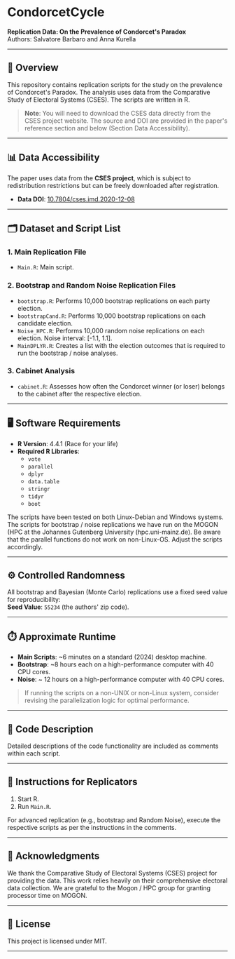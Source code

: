 # CondorcetCycle

**Replication Data: On the Prevalence of Condorcet's Paradox**  
Authors: Salvatore Barbaro and Anna Kurella

---

## 📂 Overview

This repository contains replication scripts for the study on the prevalence of Condorcet's Paradox. The analysis uses data from the Comparative Study of Electoral Systems (CSES). The scripts are written in R.

> **Note**: You will need to download the CSES data directly from the CSES project website. The source and DOI are provided in the paper's reference section and below (Section Data Accessibility).

---

## 📊 Data Accessibility

The paper uses data from the **CSES project**, which is subject to redistribution restrictions but can be freely downloaded after registration.  
- **Data DOI**: [10.7804/cses.imd.2020-12-08](https://doi.org/10.7804/cses.imd.2020-12-08)

---

## 🗂️ Dataset and Script List

### 1. **Main Replication File**
   - `Main.R`: Main script.

### 2. **Bootstrap and Random Noise Replication Files**
   - `bootstrap.R`: Performs 10,000 bootstrap replications on each party election.
   - `bootstrapCand.R`: Performs 10,000 bootstrap replications on each candidate election.
   - `Noise_HPC.R`: Performs 10,000 random noise replications on each election. Noise interval: [-1.1, 1.1].
   - `MainDPLYR.R`: Creates a list with the election outcomes that is required to run the bootstrap / noise analyses.

### 3. **Cabinet Analysis**
   - `cabinet.R`: Assesses how often the Condorcet winner (or loser) belongs to the cabinet after the respective election.

---

## 🖥️ Software Requirements

- **R Version**: 4.4.1 (Race for your life)
- **Required R Libraries**:
  - `vote`
  - `parallel`
  - `dplyr`
  - `data.table`
  - `stringr`
  - `tidyr`
  - `boot`

The scripts have been tested on both Linux-Debian and Windows systems. The scripts for bootstrap / noise replications we have run on the MOGON (HPC at the Johannes Gutenberg University (hpc.uni-mainz.de). Be aware that the parallel functions do not work on non-Linux-OS. Adjust the scripts accordingly.  

---

## ⚙️ Controlled Randomness

All bootstrap and Bayesian (Monte Carlo) replications use a fixed seed value for reproducibility:  
**Seed Value**: `55234` (the authors' zip code).

---

## ⏱️ Approximate Runtime

- **Main Scripts**: ~6 minutes on a standard (2024) desktop machine.  
- **Bootstrap**: ~8 hours each on a high-performance computer with 40 CPU cores.
- **Noise**: ~ 12 hours on a high-performance computer with 40 CPU cores. 

> If running the scripts on a non-UNIX or non-Linux system, consider revising the parallelization logic for optimal performance.

---

## 📜 Code Description

Detailed descriptions of the code functionality are included as comments within each script.

---

## 🚀 Instructions for Replicators

1. Start R.
2. Run `Main.R`.

For advanced replication (e.g., bootstrap and Random Noise), execute the respective scripts as per the instructions in the comments.

---

## 🙏 Acknowledgments

We thank the Comparative Study of Electoral Systems (CSES) project for providing the data. This work relies heavily on their comprehensive electoral data collection. We are grateful to the Mogon / HPC group for granting processor time on MOGON.

---

## 📖 License

This project is licensed under MIT. 

---


